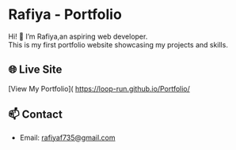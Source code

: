 # Rafiya - Portfolio

Hi! 👋 I’m Rafiya,an aspiring web developer.  
This is my first portfolio website showcasing my projects and skills.

## 🌐 Live Site
[View My Portfolio]( https://loop-run.github.io/Portfolio/

## 📫 Contact
- Email: rafiyaf735@gmail.com
